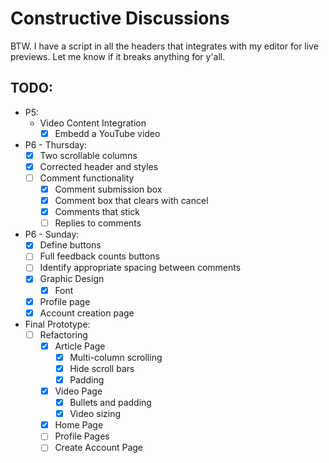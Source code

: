 # Constructive Discussions
BTW. I have a script in all the headers that integrates with my editor for live previews. Let me know if it breaks anything for y'all.

## TODO:
* P5:
    * Video Content Integration
        * [x] Embedd a YouTube video
* P6 - Thursday:
    * [x] Two scrollable columns
    * [x] Corrected header and styles
    * [ ] Comment functionality
        * [x] Comment submission box
        * [x] Comment box that clears with cancel
        * [x] Comments that stick
        * [ ] Replies to comments
* P6 - Sunday:
    * [x] Define buttons
    * [ ] Full feedback counts buttons
    * [ ] Identify appropriate spacing between comments
    * [x] Graphic Design
        * [x] Font
    * [x] Profile page
    * [x] Account creation page
* Final Prototype:
    * [ ] Refactoring
        * [x] Article Page
            * [x] Multi-column scrolling
            * [x] Hide scroll bars
            * [x] Padding
        * [x] Video Page
            * [x] Bullets and padding
            * [x] Video sizing
        * [x] Home Page
        * [ ] Profile Pages
        * [ ] Create Account Page
